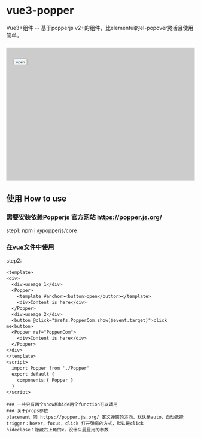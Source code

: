 # vue3-popper
Vue3+组件 -- 基于popperjs v2+的组件，比elementui的el-popover灵活且使用简单。

<img src="demo.gif" />

## 使用 How to use

### 需要安装依赖Popperjs  官方网站 https://popper.js.org/
step1: npm i @popperjs/core  

### 在vue文件中使用
step2: 
```
<template>
<div>
  <div>useage 1</div>
  <Popper>
    <template #anchor><button>open</button></template>
    <div>Content is here</div>
  </Popper>
  <div>useage 2</div>
  <button @click="$refs.PopperCom.show($event.target)">click me<button>
  <Popper ref="PopperCom">
    <div>Content is here</div>
  </Popper>
</div>
</template>
<script>
  import Popper from './Popper'
  export default {
    components:{ Popper }
  }
</script>

### 一共只有两个show和hide两个function可以调用
### 关于props参数 
placement 同 https://popper.js.org/ 定义弹窗的方向，默认是auto，自动选择
trigger：hover，focus，click 打开弹窗的方式，默认是click
hideclose：隐藏右上角的x，没什么屁屁用的参数
